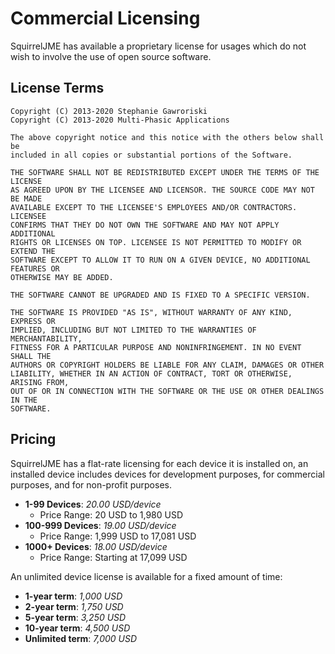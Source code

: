 # Commercial Licensing

SquirrelJME has available a proprietary license for usages which do not wish
to involve the use of open source software.

## License Terms

```
Copyright (C) 2013-2020 Stephanie Gawroriski
Copyright (C) 2013-2020 Multi-Phasic Applications

The above copyright notice and this notice with the others below shall be
included in all copies or substantial portions of the Software.

THE SOFTWARE SHALL NOT BE REDISTRIBUTED EXCEPT UNDER THE TERMS OF THE LICENSE
AS AGREED UPON BY THE LICENSEE AND LICENSOR. THE SOURCE CODE MAY NOT BE MADE
AVAILABLE EXCEPT TO THE LICENSEE'S EMPLOYEES AND/OR CONTRACTORS. LICENSEE
CONFIRMS THAT THEY DO NOT OWN THE SOFTWARE AND MAY NOT APPLY ADDITIONAL
RIGHTS OR LICENSES ON TOP. LICENSEE IS NOT PERMITTED TO MODIFY OR EXTEND THE
SOFTWARE EXCEPT TO ALLOW IT TO RUN ON A GIVEN DEVICE, NO ADDITIONAL FEATURES OR
OTHERWISE MAY BE ADDED.

THE SOFTWARE CANNOT BE UPGRADED AND IS FIXED TO A SPECIFIC VERSION.

THE SOFTWARE IS PROVIDED "AS IS", WITHOUT WARRANTY OF ANY KIND, EXPRESS OR
IMPLIED, INCLUDING BUT NOT LIMITED TO THE WARRANTIES OF MERCHANTABILITY,
FITNESS FOR A PARTICULAR PURPOSE AND NONINFRINGEMENT. IN NO EVENT SHALL THE
AUTHORS OR COPYRIGHT HOLDERS BE LIABLE FOR ANY CLAIM, DAMAGES OR OTHER
LIABILITY, WHETHER IN AN ACTION OF CONTRACT, TORT OR OTHERWISE, ARISING FROM,
OUT OF OR IN CONNECTION WITH THE SOFTWARE OR THE USE OR OTHER DEALINGS IN THE
SOFTWARE.
```

## Pricing

SquirrelJME has a flat-rate licensing for each device it is installed on, an
installed device includes devices for development purposes, for
commercial purposes, and for non-profit purposes.

 * **1-99 Devices**: _20.00 USD/device_
   * Price Range: 20 USD to 1,980 USD
 * **100-999 Devices**: _19.00 USD/device_
   * Price Range: 1,999 USD to 17,081 USD
 * **1000+ Devices**: _18.00 USD/device_
   * Price Range: Starting at 17,099 USD

An unlimited device license is available for a fixed amount of time:

 * **1-year term**: _1,000 USD_
 * **2-year term**: _1,750 USD_
 * **5-year term**: _3,250 USD_
 * **10-year term**: _4,500 USD_
 * **Unlimited term**: _7,000 USD_
